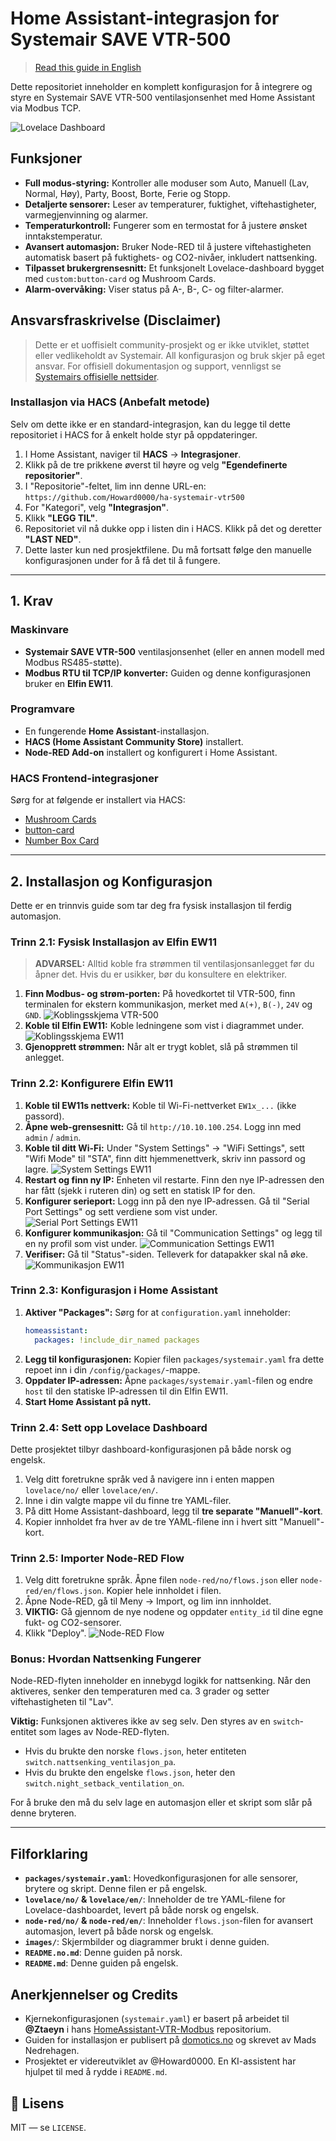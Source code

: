 # Home Assistant-integrasjon for Systemair SAVE VTR-500

> [Read this guide in English](README.en.md)

Dette repositoriet inneholder en komplett konfigurasjon for å integrere og styre en Systemair SAVE VTR-500 ventilasjonsenhet med Home Assistant via Modbus TCP.

![Lovelace Dashboard](image/Ventilasjon%20kort.png)

## Funksjoner

*   **Full modus-styring:** Kontroller alle moduser som Auto, Manuell (Lav, Normal, Høy), Party, Boost, Borte, Ferie og Stopp.
*   **Detaljerte sensorer:** Leser av temperaturer, fuktighet, viftehastigheter, varmegjenvinning og alarmer.
*   **Temperaturkontroll:** Fungerer som en termostat for å justere ønsket inntakstemperatur.
*   **Avansert automasjon:** Bruker Node-RED til å justere viftehastigheten automatisk basert på fuktighets- og CO2-nivåer, inkludert nattsenking.
*   **Tilpasset brukergrensesnitt:** Et funksjonelt Lovelace-dashboard bygget med `custom:button-card` og Mushroom Cards.
*   **Alarm-overvåking:** Viser status på A-, B-, C- og filter-alarmer.

## Ansvarsfraskrivelse (Disclaimer)
> Dette er et uoffisielt community-prosjekt og er ikke utviklet, støttet eller vedlikeholdt av Systemair. All konfigurasjon og bruk skjer på eget ansvar. For offisiell dokumentasjon og support, vennligst se [Systemairs offisielle nettsider](https://www.systemair.com/).

### Installasjon via HACS (Anbefalt metode)

Selv om dette ikke er en standard-integrasjon, kan du legge til dette repositoriet i HACS for å enkelt holde styr på oppdateringer.

1.  I Home Assistant, naviger til **HACS** -> **Integrasjoner**.
2.  Klikk på de tre prikkene øverst til høyre og velg **"Egendefinerte repositorier"**.
3.  I "Repositorie"-feltet, lim inn denne URL-en:
    `https://github.com/Howard0000/ha-systemair-vtr500`
4.  For "Kategori", velg **"Integrasjon"**.
5.  Klikk **"LEGG TIL"**.
6.  Repositoriet vil nå dukke opp i listen din i HACS. Klikk på det og deretter **"LAST NED"**.
7.  Dette laster kun ned prosjektfilene. Du må fortsatt følge den manuelle konfigurasjonen under for å få det til å fungere.
---

## 1. Krav

### Maskinvare
*   **Systemair SAVE VTR-500** ventilasjonsenhet (eller en annen modell med Modbus RS485-støtte).
*   **Modbus RTU til TCP/IP konverter:** Guiden og denne konfigurasjonen bruker en **Elfin EW11**.

### Programvare
*   En fungerende **Home Assistant**-installasjon.
*   **HACS (Home Assistant Community Store)** installert.
*   **Node-RED Add-on** installert og konfigurert i Home Assistant.

### HACS Frontend-integrasjoner
Sørg for at følgende er installert via HACS:
*   [Mushroom Cards](https://github.com/piitaya/lovelace-mushroom)
*   [button-card](https://github.com/custom-cards/button-card)
*   [Number Box Card](https://github.com/htmlchinchilla/numberbox-card)

---

## 2. Installasjon og Konfigurasjon

Dette er en trinnvis guide som tar deg fra fysisk installasjon til ferdig automasjon.

### Trinn 2.1: Fysisk Installasjon av Elfin EW11

> **ADVARSEL:** Alltid koble fra strømmen til ventilasjonsanlegget før du åpner det. Hvis du er usikker, bør du konsultere en elektriker.

1.  **Finn Modbus- og strøm-porten:** På hovedkortet til VTR-500, finn terminalen for ekstern kommunikasjon, merket med `A(+)`, `B(-)`, `24V` og `GND`.
    ![Koblingsskjema VTR-500](image/koblingsskjemaVTR-500.png)
2.  **Koble til Elfin EW11:** Koble ledningene som vist i diagrammet under.
    ![Koblingsskjema EW11](image/koblings%20skjema%20EW11.png)
3.  **Gjenopprett strømmen:** Når alt er trygt koblet, slå på strømmen til anlegget.

### Trinn 2.2: Konfigurere Elfin EW11

1.  **Koble til EW11s nettverk:** Koble til Wi-Fi-nettverket `EW1x_...` (ikke passord).
2.  **Åpne web-grensesnitt:** Gå til `http://10.10.100.254`. Logg inn med `admin` / `admin`.
3.  **Koble til ditt Wi-Fi:** Under "System Settings" -> "WiFi Settings", sett "Wifi Mode" til "STA", finn ditt hjemmenettverk, skriv inn passord og lagre.
    ![System Settings EW11](image/system%20settings%20EW11.png)
4.  **Restart og finn ny IP:** Enheten vil restarte. Finn den nye IP-adressen den har fått (sjekk i ruteren din) og sett en statisk IP for den.
5.  **Konfigurer serieport:** Logg inn på den nye IP-adressen. Gå til "Serial Port Settings" og sett verdiene som vist under.
    ![Serial Port Settings EW11](image/serial%20port%20settings%20EW11.png)
6.  **Konfigurer kommunikasjon:** Gå til "Communication Settings" og legg til en ny profil som vist under.
    ![Communication Settings EW11](image/communication%20settings%20EW11.png)
7.  **Verifiser:** Gå til "Status"-siden. Telleverk for datapakker skal nå øke.
    ![Kommunikasjon EW11](image/kommunikasjon%20EW11.png)

### Trinn 2.3: Konfigurasjon i Home Assistant

1.  **Aktiver "Packages":** Sørg for at `configuration.yaml` inneholder:
    ```yaml
    homeassistant:
      packages: !include_dir_named packages
    ```
2.  **Legg til konfigurasjonen:** Kopier filen `packages/systemair.yaml` fra dette repoet inn i din `/config/packages/`-mappe.
3.  **Oppdater IP-adressen:** Åpne `packages/systemair.yaml`-filen og endre `host` til den statiske IP-adressen til din Elfin EW11.
4.  **Start Home Assistant på nytt.**

### Trinn 2.4: Sett opp Lovelace Dashboard

Dette prosjektet tilbyr dashboard-konfigurasjonen på både norsk og engelsk.

1.  Velg ditt foretrukne språk ved å navigere inn i enten mappen `lovelace/no/` eller `lovelace/en/`.
2.  Inne i din valgte mappe vil du finne tre YAML-filer.
3.  På ditt Home Assistant-dashboard, legg til **tre separate "Manuell"-kort**.
4.  Kopier innholdet fra hver av de tre YAML-filene inn i hvert sitt "Manuell"-kort.

### Trinn 2.5: Importer Node-RED Flow

1.  Velg ditt foretrukne språk. Åpne filen `node-red/no/flows.json` eller `node-red/en/flows.json`. Kopier hele innholdet i filen.
2.  Åpne Node-RED, gå til Meny -> Import, og lim inn innholdet.
3.  **VIKTIG:** Gå gjennom de nye nodene og oppdater `entity_id` til dine egne fukt- og CO2-sensorer.
4.  Klikk "Deploy".
    ![Node-RED Flow](image/Node-Red%20VTR500.png)

### Bonus: Hvordan Nattsenking Fungerer

Node-RED-flyten inneholder en innebygd logikk for nattsenking. Når den aktiveres, senker den temperaturen med ca. 3 grader og setter viftehastigheten til "Lav".

**Viktig:** Funksjonen aktiveres ikke av seg selv. Den styres av en `switch`-entitet som lages av Node-RED-flyten.
*   Hvis du brukte den norske `flows.json`, heter entiteten `switch.nattsenking_ventilasjon_pa`.
*   Hvis du brukte den engelske `flows.json`, heter den `switch.night_setback_ventilation_on`.

For å bruke den må du selv lage en automasjon eller et skript som slår på denne bryteren.

---

## Filforklaring

*   **`packages/systemair.yaml`**: Hovedkonfigurasjonen for alle sensorer, brytere og skript. Denne filen er på engelsk.
*   **`lovelace/no/` & `lovelace/en/`**: Inneholder de tre YAML-filene for Lovelace-dashboardet, levert på både norsk og engelsk.
*   **`node-red/no/` & `node-red/en/`**: Inneholder `flows.json`-filen for avansert automasjon, levert på både norsk og engelsk.
*   **`images/`**: Skjermbilder og diagrammer brukt i denne guiden.
*   **`README.no.md`**: Denne guiden på norsk.
*   **`README.md`**: Denne guiden på engelsk.

## Anerkjennelser og Credits
*   Kjernekonfigurasjonen (`systemair.yaml`) er basert på arbeidet til **@Ztaeyn** i hans [HomeAssistant-VTR-Modbus](https://github.com/Ztaeyn/HomeAssistant-VTR-Modbus) repositorium.
*   Guiden for installasjon er publisert på [domotics.no](https://www.domotics.no/post/home-assistant-automasjon-av-ventilasjonsanlegg-via-modbus) og skrevet av Mads Nedrehagen.
*   Prosjektet er videreutviklet av @Howard0000. En KI-assistent har hjulpet til med å rydde i `README.md`.

## 📝 Lisens
MIT — se `LICENSE`.

